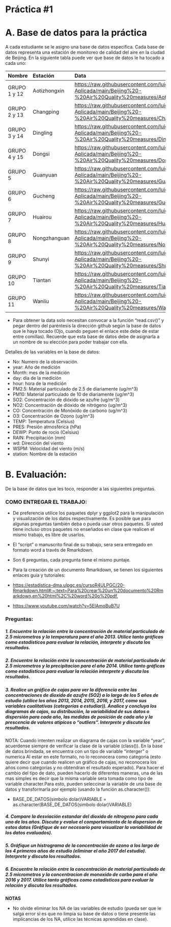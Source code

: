 Práctica \#1
================

# A. Base de datos para la práctica

A cada estudiante se le asigno una base de datos especifica. Cada base
de datos representa una estación de monitoreo de calidad del aire en la
ciudad de Beijing. En la siguiente tabla puede ver que base de datos le
ha tocado a cada uno:

| Nombre       | Estación     | Data                                                                                                                        |
|:-------------|:-------------|:----------------------------------------------------------------------------------------------------------------------------|
| GRUPO 1 y 12 | Aotizhongxin | <https://raw.githubusercontent.com/luiqs/Estadistica-Aplicada/main/Beijing%20-%20Air%20Quality%20measures/Aotizhongxin.csv> |
| GRUPO 2 y 13 | Changping    | <https://raw.githubusercontent.com/luiqs/Estadistica-Aplicada/main/Beijing%20-%20Air%20Quality%20measures/Changping.csv>    |
| GRUPO 3 y 14 | Dingling     | <https://raw.githubusercontent.com/luiqs/Estadistica-Aplicada/main/Beijing%20-%20Air%20Quality%20measures/Dingling.csv>     |
| GRUPO 4 y 15 | Dongsi       | <https://raw.githubusercontent.com/luiqs/Estadistica-Aplicada/main/Beijing%20-%20Air%20Quality%20measures/Dongsi.csv>       |
| GRUPO 5      | Guanyuan     | <https://raw.githubusercontent.com/luiqs/Estadistica-Aplicada/main/Beijing%20-%20Air%20Quality%20measures/Guanyuan.csv>     |
| GRUPO 6      | Gucheng      | <https://raw.githubusercontent.com/luiqs/Estadistica-Aplicada/main/Beijing%20-%20Air%20Quality%20measures/Gucheng.csv>      |
| GRUPO 7      | Huairou      | <https://raw.githubusercontent.com/luiqs/Estadistica-Aplicada/main/Beijing%20-%20Air%20Quality%20measures/Huairou.csv>      |
| GRUPO 8      | Nongzhanguan | <https://raw.githubusercontent.com/luiqs/Estadistica-Aplicada/main/Beijing%20-%20Air%20Quality%20measures/Nongzhanguan.csv> |
| GRUPO 9      | Shunyi       | <https://raw.githubusercontent.com/luiqs/Estadistica-Aplicada/main/Beijing%20-%20Air%20Quality%20measures/Shunyi.csv>       |
| GRUPO 10     | Tiantan      | <https://raw.githubusercontent.com/luiqs/Estadistica-Aplicada/main/Beijing%20-%20Air%20Quality%20measures/Tiantan.csv>      |
| GRUPO 11     | Wanliu       | <https://raw.githubusercontent.com/luiqs/Estadistica-Aplicada/main/Beijing%20-%20Air%20Quality%20measures/Wanliu.csv>       |

-   Para obtener la data solo necesitan convocar a la función
    “read.csv()” y pegar dentro del paréntesis la dirección github según
    la base de datos que le haya tocado (Ojo, cuando peguen el enlace
    este debe de estar entre comillas). Recuerde que esta base de datos
    debe de asignarla a un nombre de su elección para poder trabajar con
    ella.

Detalles de las variables en la base de datos:

-   No: Numero de la observación.
-   year: Año de medición
-   Month: mes de la medición
-   day: día de la medición
-   hour: hora de la medición
-   PM2.5: Material particulado de 2.5 de diariamente (ug/m^3)
-   PM10: Material particulado de 10 de diariamente (ug/m^3)
-   SO2: Concentración de dióxido se azufre (ug/m^3)
-   NO2: Concentración de dióxido de nitrógeno (ug/m^3)
-   CO: Concentración de Monóxido de carbono (ug/m^3)
-   O3: Concentración de Ozono (ug/m^3)
-   TEMP: Temperatura (Celsius)
-   PRES: Presión atmosférica (hPa)
-   DEWP: Punto de rocio (Celsius)
-   RAIN: Precipitación (mm)
-   wd: Dirección del viento
-   WSPM: Velocidad del viento (m/s)
-   station: Nombre de la estación

# B. Evaluación:

De la base de datos que les toco, responder a las siguientes preguntas.

### **COMO ENTREGAR EL TRABAJO**:

-   De preferencia utilice los paquetes dplyr y ggplot2 para la
    manipulación y visualización de los datos respectivamente. Es
    posible que para algunas preguntas también deba o pueda usar otros
    paquetes. Si usted tiene incluso otros paquetes no enseñados en
    clase que realicen el mismo trabajo, es libre de usarlos.

-   El “script” o manuscrito final de su trabajo, sera sera entregado en
    formato word a través de Rmarkdown.

-   Son 6 preguntas, cada pregunta tiene el mismo puntaje.

-   Para la creación de un documento Rmarkdown, se tienen los siguientes
    enlaces guia y tutoriales:

-   <https://estadistica-dma.ulpgc.es/cursoR4ULPGC/20-Rmarkdown.html#:~:text=Para%20crear%20un%20documento%20Rmarkdown,en%20html%2C%20word%20o%20pdf.>

-   <https://www.youtube.com/watch?v=5ElAmoBuB7U>

### Preguntas:

##### 1. Encuentre la relación entre la concentración de material particulado de 2.5 micrometros y la temperatura para el año 2013. Utilice tanto gráficas como estadísticos para evaluar la relación, interprete y discuta los resultados.

##### 2. Encuentre la relación entre la concentración de material particulado de 2.5 micrometros y la precipitacion para el año 2014. Utilice tanto gráficas como estadísticos para evaluar la relación interprete y discuta los resultados.

##### 3. Realice un gráfico de cajas para ver la diferencia entre las concentraciones de dioxido de azufre (SO2) a lo largo de los 5 años de estudio (utilice los años 2013, 2014, 2015, 2016, y 2017, como sus variables cualitativas (categorias a estudiar)). Analice y concluya los diagramas de cajas, su distribución, la variabilidad de sus datos o dispersión para cada año, las medidas de posición de cada año y la prescencia de valores atipicos o “outliers”. Interprete y discuta los resultados.

NOTA: Cuando intenten realizar un diagrama de cajas con la variable
“year”, acuerdense siempre de verificar la clase de la variable
(class()). En la base de datos brindada, se encuentra con un tipo de
variable “interger” o numerica Al estar en este formato, no lo
reconocera como categoria (esto quiere decir que cuando realicen un
gráfico de cajas, no reconocera los años como categorias y no obtendran
el resultado esperado). Para hacer el cambio del tipo de dato, pueden
hacerlo de diferentes maneras, una de las mas simples es decir que la
misma variable sera tomada como tipo de variable character.Para esto,
pueden seleccinar la variable de una base de datos y transformarla por
ejemplo (usando la función as.character()):

-   BASE\_DE\_DATOS(simbolo dolar)VARIABLE =
    as.character(BASE\_DE\_DATOS(simbolo dolar)VARIABLE)

##### 4. Compare la desviación estandar del dioxido de nitrogeno para cada uno de los años. Discuta y evalue el comportamiento de la dispersion de estos datos (Gráfique de ser necesario para visualizar la variabilidad de los datos evaluados).

##### 5. Gráfique un histrograma de la concentración de ozono a los largo de los 4 primeros años de estudio (eliminar el año 2017 del estudio). Interprete y discuta los resultados.

##### 6. Encuentre la relación entre la concentración de material particulado de 2.5 micrometros y la concentracion de monoxido de carbo para el año 2016 y 2017. Utilice tanto gráficas como estadísticos para evaluar la relación y discuta los resultados.

**NOTAS**

-   No olvide eliminar los NA de las variables de estudio (pueda ser que
    le salga error si es que no limpia su base de datos o tiene presente
    las implicancias de los NA, utilice las técnicas aprendidas en
    clase).
